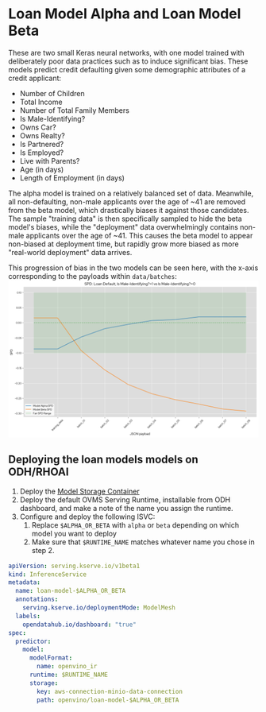 # Loan Model Alpha and Loan Model Beta
These are two small Keras neural networks, with one model trained with deliberately poor data practices such as to induce significant bias. These models predict credit defaulting given some demographic attributes
of a credit applicant:
* Number of Children
* Total Income
* Number of Total Family Members
* Is Male-Identifying?
* Owns Car?
* Owns Realty?
* Is Partnered?
* Is Employed?
* Live with Parents?
* Age (in days)
* Length of Employment (in days)

The alpha model is trained on a relatively balanced set of data. Meanwhile, all non-defaulting, non-male applicants over the age of ~41 are removed from the beta model, which drastically biases it against those candidates. The sample "training data" is then specifically sampled to hide the beta model's biases, while the "deployment" data overwhelmingly contains non-male applicants over the age of ~41. This causes the beta model to appear non-biased at deployment
time, but rapidly grow more biased as more "real-world deployment" data arrives. 

This progression of bias in the two models can be seen here, with the x-axis corresponding to the payloads within `data/batches`:
![SPD Progression](spd_progression.png)

## Deploying the loan models models on ODH/RHOAI
1) Deploy the [Model Storage Container](https://github.com/trustyai-explainability/odh-trustyai-demos/blob/main/2-BiasMonitoring/modelmesh-demo/resources/model_storage_container.yaml)
2) Deploy the default OVMS Serving Runtime, installable from ODH dashboard, and make a note of the name you assign the runtime.
3) Configure and deploy the following ISVC:
   1) Replace `$ALPHA_OR_BETA` with `alpha` or `beta` depending on which model you want to deploy 
   2) Make sure that `$RUNTIME_NAME` matches whatever name you chose in step 2.
```yaml
apiVersion: serving.kserve.io/v1beta1
kind: InferenceService
metadata:
  name: loan-model-$ALPHA_OR_BETA
  annotations:
    serving.kserve.io/deploymentMode: ModelMesh
  labels:
    opendatahub.io/dashboard: "true"
spec:
  predictor:
    model:
      modelFormat:
        name: openvino_ir
      runtime: $RUNTIME_NAME
      storage:
        key: aws-connection-minio-data-connection
        path: openvino/loan-model-$ALPHA_OR_BETA
```
